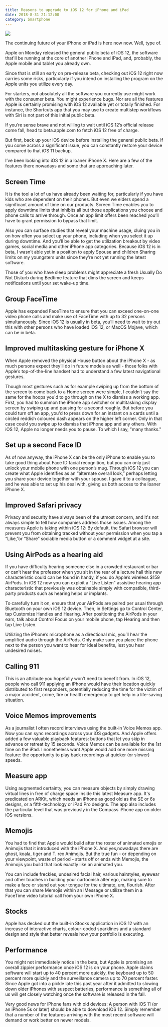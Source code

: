 ```yaml
---
title: Reasons to upgrade to iOS 12 for iPhone and iPad
date: 2018-8-31 21:12:00
category: Smartphone 
---
```


![](/images/4.jpg)

The continuing future of your iPhone or iPad is here now now. Well, type of.

Apple on Monday released the general public beta of iOS 12, the software that'll be running at the core of another iPhone and iPad, and, probably, the Apple mobile and tablet you already own.

Since that is still an early on pre-release beta, checking out iOS 12 right now carries some risks, particularly if you intend on installing the program on the Apple units you utilize every day.

<!-- more -->

For starters, not absolutely all the software you currently use might work with the consumer beta. You might experience bugs. Nor are all the features Apple is certainly promising with iOS 12 available yet or totally finished. For instance, the Shortcuts app that you may use to create multistep workflows with Siri is not part of this initial public beta.

If you’re sense brave and not willing to wait until iOS 12’s official release come fall, head to beta.apple.com to fetch iOS 12 free of charge.

But first, back up your iOS device before installing the general public beta. If you come across a significant issue, you can constantly restore your device compared to that iOS 11 backup. 

I’ve been looking into iOS 12 in a loaner iPhone X. Here are a few of the features there nowadays and some that are approaching later.

## Screen Time

It is the tool a lot of us have already been waiting for, particularly if you have kids who are dependent on their phones. But even we elders spend a significant amount of time on our products.  Screen Time enables you to apply downtime limits that inhibits all but those applications you choose and phone calls to arrive through. Once an app limit offers been reached you’ll have to grant permission to bypass that limit. 

Also you can surface studies that reveal your machine usage, cluing you in on how often you select up your phone, including when you select it up during downtime. And you’ll be able to get the utilization breakout by video games, social media and other iPhone app categories. 
Because iOS 12 is in beta, I wasn’t able yet in a position to apply Spouse and children Sharing limits on my youngsters units since they’re not yet running the latest software.

Those of you who have sleep problems might appreciate a fresh Usually Do Not Disturb during Bedtime feature that dims the screen and keeps notifications until your set wake-up time.

## Group FaceTime

Apple has expanded FaceTime to ensure that you can exceed one-on-one video phone calls and make use of FaceTime with up to 32 persons simultaneously. Since iOS 12 is usually in beta, you’ll need to wait to try out this with other persons who have loaded iOS 12, or MacOS Mojave, which can be in beta.

## Improved multitasking gesture for iPhone X

When Apple removed the physical House button about the iPhone X - as much persons expect they’ll do in future models as well - those folks with Apple’s top-of-the-line handset had to understand a few latest navigational gestures. 

Though most gestures such as for example swiping up from the bottom of the screen to come back to a Home screen were simple, I couldn’t say the same for the hoops you'd to go through on the X to dismiss a working app. First, you had to summon the iPhone app switcher or multitasking display screen by swiping up and pausing for a second roughly. But before you could turn off an app, you'd to press down for an instant on a cards until a circled reddish coloured dash appears on the higher left corner. Only in that case could you swipe up to dismiss that iPhone app and any others. With iOS 12, Apple no longer needs you to pause. To which I say, "many thanks."

## Set up a second Face ID

As of now anyway, the iPhone X can be the only iPhone to enable you to take good thing about Face ID facial recognition, but you can only just unlock your mobile phone with one person’s mug. Through iOS 12 you can create what Apple identifies as an “alternate overall look,” perhaps letting you share your device together with your spouse. I gave it to a colleague, and he was able to set up his deal with, giving us both access to the loaner iPhone X.

## Improved Safari privacy

Privacy and security have always been of the utmost concern, and it's not always simple to tell how companies address those issues. Among the measures Apple is taking within iOS 12: By default, the Safari browser will prevent you from obtaining tracked without your permission when you tap a “Like,”or “Share” sociable media button or a comment widget at a site.

## Using AirPods as a hearing aid

If you have difficulty hearing someone else in a crowded restaurant or bar or can’t hear the professor when you sit in the rear of a lecture hall this new characteristic could can be found in handy, if you do Apple’s wireless $159 AirPods. In iOS 12 now you can exploit a "Live Listen" assistive hearing app characteristic that previously was obtainable simply with compatible, third-party products such as hearing helps or implants. 

To carefully turn it on, ensure that your AirPods are paired per usual through Bluetooth on your own iOS 12 device. Then, in Settings go to Control Center, tap Customize Handles and Hearing. After positioning the AirPods in your ears, talk about Control Focus on your mobile phone, tap Hearing and then tap Live Listen.

Utilizing the iPhone’s microphone as a directional mic, you’ll hear the amplified audio through the AirPods. Only make sure you place the phone next to the person you want to hear for ideal benefits, lest you hear undesired noises. 

## Calling 911

This is an attribute you hopefully won’t need to benefit from. In iOS 12, people who call 911 applying an iPhone would have their location quickly distributed to first responders, potentially reducing the time for the victim of a major accident, crime, fire or health emergency to get help in a life-saving situation.

## Voice Memos improvements

As a journalist I often record interviews using the built-in Voice Memos app. Now you can sync recordings across your iOS gadgets. And Apple offers added a few valuable playback features: buttons that let you skip in advance or retreat by 15 seconds. Voice Memos can be available for the 1st time on the iPad. I nonetheless want Apple would add one more missing feature: the opportunity to play back recordings at quicker (or slower) speeds.

## Measure app

Using augmented certainty, you can measure objects by simply drawing virtual lines in free of charge space inside this latest Measure app. It's predicated on ARKit, which needs an iPhone as good old as the SE or 6s designs, or a fifth-technology or iPad Pro designs. The app also includes the particular level that was previously in the Compass iPhone app on older iOS versions.

## Memojis

You had to find that Apple would build after the roster of animated emojis or Animojis that it introduced with the iPhone X. And yes,nowadays there are ghost, koala, tiger and T. rex Animojis. 
But the true fun - or depending on your viewpoint, waste of period - starts off or ends with Memojis, the Animojis you build that look exactly like an animated you. 

You can include freckles, undesired facial hair, various hairstyles, eyewear and other touches in building your cartoonish alter ego, making sure to make a face or stand out your tongue for the ultimate, um, flourish. After that you can share Memojis within an iMessage or utilize them in a FaceTime video tutorial call from your own iPhone X. 

## Stocks

Apple has decked out the built-in Stocks application in iOS 12 with an increase of interactive charts, colour-coded sparklines and a standard design and style that better reveals how your portfolio is executing.

## Performance

You might not immediately notice in the beta, but Apple is promising an overall zippier performance once iOS 12 is on your phone. Apple claims software will start up to 40 percent more quickly, the keyboard up to 50 percent more quickly and the surveillance camera up to 70 percent faster. Since Apple got into a pickle late this past year after it admitted to slowing down older iPhones with suspect batteries, performance is something all of us will get closely watching once the software is released in the fall.

Very good news for iPhone fans with old devices: A person with iOS 11 (or an iPhone 5s or later) should be able to download iOS 12. Simply remember that a number of the features arriving with the most recent software will demand or work better on newer models.